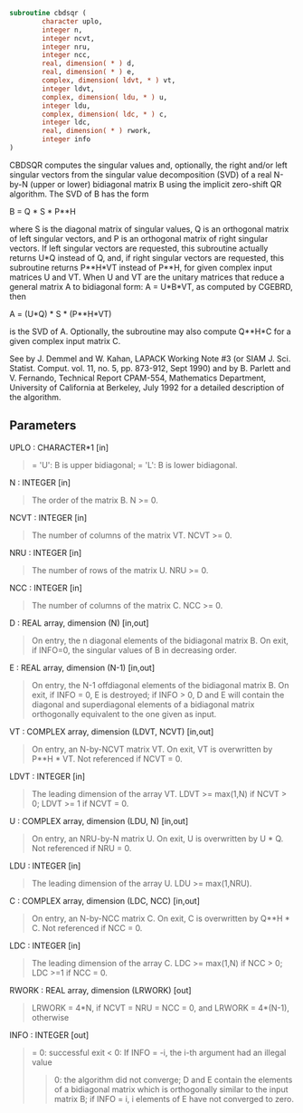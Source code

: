 ```fortran
subroutine cbdsqr (
        character uplo,
        integer n,
        integer ncvt,
        integer nru,
        integer ncc,
        real, dimension( * ) d,
        real, dimension( * ) e,
        complex, dimension( ldvt, * ) vt,
        integer ldvt,
        complex, dimension( ldu, * ) u,
        integer ldu,
        complex, dimension( ldc, * ) c,
        integer ldc,
        real, dimension( * ) rwork,
        integer info
)
```

CBDSQR computes the singular values and, optionally, the right and/or
left singular vectors from the singular value decomposition (SVD) of
a real N-by-N (upper or lower) bidiagonal matrix B using the implicit
zero-shift QR algorithm.  The SVD of B has the form

B = Q \* S \* P\*\*H

where S is the diagonal matrix of singular values, Q is an orthogonal
matrix of left singular vectors, and P is an orthogonal matrix of
right singular vectors.  If left singular vectors are requested, this
subroutine actually returns U\*Q instead of Q, and, if right singular
vectors are requested, this subroutine returns P\*\*H\*VT instead of
P\*\*H, for given complex input matrices U and VT.  When U and VT are
the unitary matrices that reduce a general matrix A to bidiagonal
form: A = U\*B\*VT, as computed by CGEBRD, then

A = (U\*Q) \* S \* (P\*\*H\*VT)

is the SVD of A.  Optionally, the subroutine may also compute Q\*\*H\*C
for a given complex input matrix C.

See  by J. Demmel and W. Kahan,
LAPACK Working Note #3 (or SIAM J. Sci. Statist. Comput. vol. 11,
no. 5, pp. 873-912, Sept 1990) and
by
B. Parlett and V. Fernando, Technical Report CPAM-554, Mathematics
Department, University of California at Berkeley, July 1992
for a detailed description of the algorithm.

## Parameters
UPLO : CHARACTER\*1 [in]
> = 'U':  B is upper bidiagonal;
> = 'L':  B is lower bidiagonal.

N : INTEGER [in]
> The order of the matrix B.  N >= 0.

NCVT : INTEGER [in]
> The number of columns of the matrix VT. NCVT >= 0.

NRU : INTEGER [in]
> The number of rows of the matrix U. NRU >= 0.

NCC : INTEGER [in]
> The number of columns of the matrix C. NCC >= 0.

D : REAL array, dimension (N) [in,out]
> On entry, the n diagonal elements of the bidiagonal matrix B.
> On exit, if INFO=0, the singular values of B in decreasing
> order.

E : REAL array, dimension (N-1) [in,out]
> On entry, the N-1 offdiagonal elements of the bidiagonal
> matrix B.
> On exit, if INFO = 0, E is destroyed; if INFO > 0, D and E
> will contain the diagonal and superdiagonal elements of a
> bidiagonal matrix orthogonally equivalent to the one given
> as input.

VT : COMPLEX array, dimension (LDVT, NCVT) [in,out]
> On entry, an N-by-NCVT matrix VT.
> On exit, VT is overwritten by P\*\*H \* VT.
> Not referenced if NCVT = 0.

LDVT : INTEGER [in]
> The leading dimension of the array VT.
> LDVT >= max(1,N) if NCVT > 0; LDVT >= 1 if NCVT = 0.

U : COMPLEX array, dimension (LDU, N) [in,out]
> On entry, an NRU-by-N matrix U.
> On exit, U is overwritten by U \* Q.
> Not referenced if NRU = 0.

LDU : INTEGER [in]
> The leading dimension of the array U.  LDU >= max(1,NRU).

C : COMPLEX array, dimension (LDC, NCC) [in,out]
> On entry, an N-by-NCC matrix C.
> On exit, C is overwritten by Q\*\*H \* C.
> Not referenced if NCC = 0.

LDC : INTEGER [in]
> The leading dimension of the array C.
> LDC >= max(1,N) if NCC > 0; LDC >=1 if NCC = 0.

RWORK : REAL array, dimension (LRWORK) [out]
> LRWORK = 4\*N, if NCVT = NRU = NCC = 0, and
> LRWORK = 4\*(N-1), otherwise

INFO : INTEGER [out]
> = 0:  successful exit
> < 0:  If INFO = -i, the i-th argument had an illegal value
> > 0:  the algorithm did not converge; D and E contain the
> elements of a bidiagonal matrix which is orthogonally
> similar to the input matrix B;  if INFO = i, i
> elements of E have not converged to zero.
